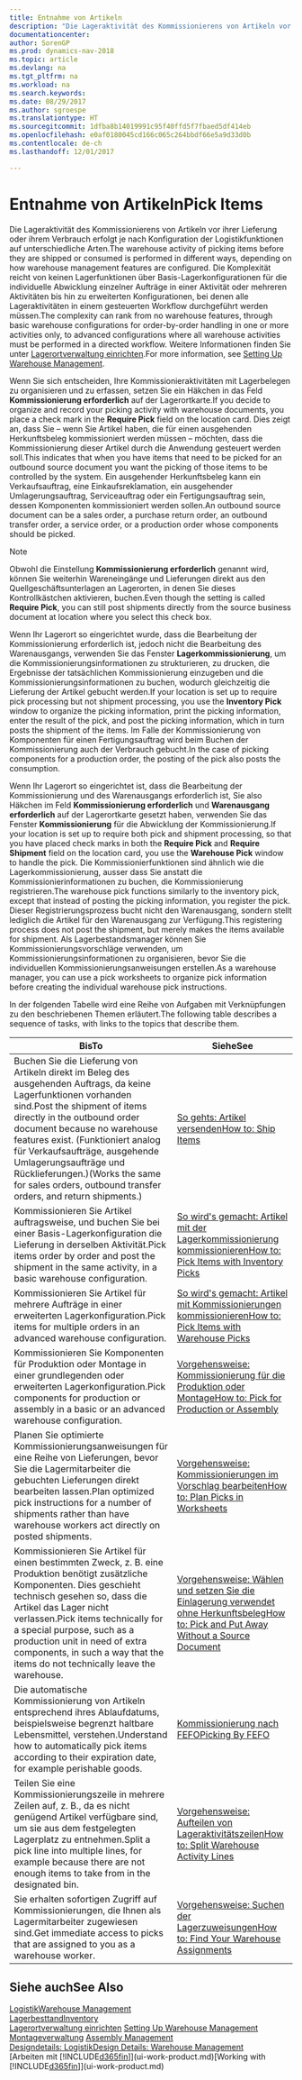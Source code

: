 ```yaml
---
title: Entnahme von Artikeln
description: "Die Lageraktivität des Kommissionierens von Artikeln vor ihrer Lieferung oder ihrem Verbrauch erfolgt je nach Konfiguration der Logistikfunktionen auf unterschiedliche Arten. Die [Einrichtung](../configure-warehouse-processes.md) Komplexität reicht von keinen Lagerfunktionen über Basis- Lagerkonfigurationen für die individuelle Abwicklung einzelner Aufträge in einer Aktivität oder mehreren Aktivitäten bis hin zu erweiterten Konfigurationen, bei denen alle Lageraktivitäten in einem gesteuerten Workflow durchgeführt werden müssen."
documentationcenter: 
author: SorenGP
ms.prod: dynamics-nav-2018
ms.topic: article
ms.devlang: na
ms.tgt_pltfrm: na
ms.workload: na
ms.search.keywords: 
ms.date: 08/29/2017
ms.author: sgroespe
ms.translationtype: HT
ms.sourcegitcommit: 1dfba8b14019991c95f40ffd5f7fbaed5df414eb
ms.openlocfilehash: e0af0180045cd166c065c264bbdf66e5a9d33d0b
ms.contentlocale: de-ch
ms.lasthandoff: 12/01/2017

---
```

# <a name="pick-items"></a><span data-ttu-id="99c20-104">Entnahme von Artikeln</span><span class="sxs-lookup"><span data-stu-id="99c20-104">Pick Items</span></span>
<span data-ttu-id="99c20-105">Die Lageraktivität des Kommissionierens von Artikeln vor ihrer Lieferung oder ihrem Verbrauch erfolgt je nach Konfiguration der Logistikfunktionen auf unterschiedliche Arten.</span><span class="sxs-lookup"><span data-stu-id="99c20-105">The warehouse activity of picking items before they are shipped or consumed is performed in different ways, depending on how warehouse management features are configured.</span></span> <span data-ttu-id="99c20-106">Die Komplexität reicht von keinen Lagerfunktionen über Basis-Lagerkonfigurationen für die individuelle Abwicklung einzelner Aufträge in einer Aktivität oder mehreren Aktivitäten bis hin zu erweiterten Konfigurationen, bei denen alle Lageraktivitäten in einem gesteuerten Workflow durchgeführt werden müssen.</span><span class="sxs-lookup"><span data-stu-id="99c20-106">The complexity can rank from no warehouse features, through basic warehouse configurations for order-by-order handling in one or more activities only, to advanced configurations where all warehouse activities must be performed in a directed workflow.</span></span> <span data-ttu-id="99c20-107">Weitere Informationen finden Sie unter [Lagerortverwaltung einrichten](warehouse-setup-warehouse.md).</span><span class="sxs-lookup"><span data-stu-id="99c20-107">For more information, see [Setting Up Warehouse Management](warehouse-setup-warehouse.md).</span></span>

<span data-ttu-id="99c20-108">Wenn Sie sich entscheiden, Ihre Kommissionieraktivitäten mit Lagerbelegen zu organisieren und zu erfassen, setzen Sie ein Häkchen in das Feld **Kommissionierung erforderlich** auf der Lagerortkarte.</span><span class="sxs-lookup"><span data-stu-id="99c20-108">If you decide to organize and record your picking activity with warehouse documents, you place a check mark in the **Require Pick** field on the location card.</span></span> <span data-ttu-id="99c20-109">Dies zeigt an, dass Sie – wenn Sie Artikel haben, die für einen ausgehenden Herkunftsbeleg kommissioniert werden müssen – möchten, dass die Kommissionierung dieser Artikel durch die Anwendung gesteuert werden soll.</span><span class="sxs-lookup"><span data-stu-id="99c20-109">This indicates that when you have items that need to be picked for an outbound source document you want the picking of those items to be controlled by the system.</span></span> <span data-ttu-id="99c20-110">Ein ausgehender Herkunftsbeleg kann ein Verkaufsauftrag, eine Einkaufsreklamation, ein ausgehender Umlagerungsauftrag, Serviceauftrag oder ein Fertigungsauftrag sein, dessen Komponenten kommissioniert werden sollen.</span><span class="sxs-lookup"><span data-stu-id="99c20-110">An outbound source document can be a sales order, a purchase return order, an outbound transfer order, a service order, or a production order whose components should be picked.</span></span>

> [!NOTE]
> <span data-ttu-id="99c20-111">Obwohl die Einstellung **Kommissionierung erforderlich** genannt wird, können Sie weiterhin Wareneingänge und Lieferungen direkt aus den Quellgeschäftsunterlagen an Lagerorten, in denen Sie dieses Kontrollkästchen aktivieren, buchen.</span><span class="sxs-lookup"><span data-stu-id="99c20-111">Even though the setting is called **Require Pick**, you can still post shipments directly from the source business document at location where you select this check box.</span></span>

<span data-ttu-id="99c20-112">Wenn Ihr Lagerort so eingerichtet wurde, dass die Bearbeitung der Kommissionierung erforderlich ist, jedoch nicht die Bearbeitung des Warenausgangs, verwenden Sie das Fenster **Lagerkommissionierung**, um die Kommissionierungsinformationen zu strukturieren, zu drucken, die Ergebnisse der tatsächlichen Kommissionierung einzugeben und die Kommissionierungsinformationen zu buchen, wodurch gleichzeitig die Lieferung der Artikel gebucht werden.</span><span class="sxs-lookup"><span data-stu-id="99c20-112">If your location is set up to require pick processing but not shipment processing, you use the **Inventory Pick** window to organize the picking information, print the picking information, enter the result of the pick, and post the picking information, which in turn posts the shipment of the items.</span></span> <span data-ttu-id="99c20-113">Im Falle der Kommissionierung von Komponenten für einen Fertigungsauftrag wird beim Buchen der Kommissionierung auch der Verbrauch gebucht.</span><span class="sxs-lookup"><span data-stu-id="99c20-113">In the case of picking components for a production order, the posting of the pick also posts the consumption.</span></span>

<span data-ttu-id="99c20-114">Wenn Ihr Lagerort so eingerichtet ist, dass die Bearbeitung der Kommissionierung und des Warenausgangs erforderlich ist, Sie also Häkchen im Feld **Kommissionierung erforderlich** und **Warenausgang erforderlich** auf der Lagerortkarte gesetzt haben, verwenden Sie das Fenster **Kommissionierung** für die Abwicklung der Kommissionierung.</span><span class="sxs-lookup"><span data-stu-id="99c20-114">If your location is set up to require both pick and shipment processing, so that you have placed check marks in both the **Require Pick** and **Require Shipment** field on the location card, you use the **Warehouse Pick** window to handle the pick.</span></span> <span data-ttu-id="99c20-115">Die Kommissionierfunktionen sind ähnlich wie die Lagerkommissionierung, ausser dass Sie anstatt die Kommissionierinformationen zu buchen, die Kommissionierung registrieren.</span><span class="sxs-lookup"><span data-stu-id="99c20-115">The warehouse pick functions similarly to the inventory pick, except that instead of posting the picking information, you register the pick.</span></span> <span data-ttu-id="99c20-116">Dieser Registrierungsprozess bucht nicht den Warenausgang, sondern stellt lediglich die Artikel für den Warenausgang zur Verfügung.</span><span class="sxs-lookup"><span data-stu-id="99c20-116">This registering process does not post the shipment, but merely makes the items available for shipment.</span></span> <span data-ttu-id="99c20-117">Als Lagerbestandsmanager können Sie Kommissionierungsvorschläge verwenden, um Kommissionierungsinformationen zu organisieren, bevor Sie die individuellen Kommissionierungsanweisungen erstellen.</span><span class="sxs-lookup"><span data-stu-id="99c20-117">As a warehouse manager, you can use a pick worksheets to organize pick information before creating the individual warehouse pick instructions.</span></span>

<span data-ttu-id="99c20-118">In der folgenden Tabelle wird eine Reihe von Aufgaben mit Verknüpfungen zu den beschriebenen Themen erläutert.</span><span class="sxs-lookup"><span data-stu-id="99c20-118">The following table describes a sequence of tasks, with links to the topics that describe them.</span></span>   

|<span data-ttu-id="99c20-119">**Bis**</span><span class="sxs-lookup"><span data-stu-id="99c20-119">**To**</span></span>|<span data-ttu-id="99c20-120">**Siehe**</span><span class="sxs-lookup"><span data-stu-id="99c20-120">**See**</span></span>|
|------------|-------------|  
|<span data-ttu-id="99c20-121">Buchen Sie die Lieferung von Artikeln direkt im Beleg des ausgehenden Auftrags, da keine Lagerfunktionen vorhanden sind.</span><span class="sxs-lookup"><span data-stu-id="99c20-121">Post the shipment of items directly in the outbound order document because no warehouse features exist.</span></span> <span data-ttu-id="99c20-122">(Funktioniert analog für Verkaufsaufträge, ausgehende Umlagerungsaufträge und Rücklieferungen.)</span><span class="sxs-lookup"><span data-stu-id="99c20-122">(Works the same for sales orders, outbound transfer orders, and return shipments.)</span></span>|[<span data-ttu-id="99c20-123">So gehts: Artikel versenden</span><span class="sxs-lookup"><span data-stu-id="99c20-123">How to: Ship Items</span></span>](warehouse-how-ship-items.md)|  
|<span data-ttu-id="99c20-124">Kommissionieren Sie Artikel auftragsweise, und buchen Sie bei einer Basis-Lagerkonfiguration die Lieferung in derselben Aktivität.</span><span class="sxs-lookup"><span data-stu-id="99c20-124">Pick items order by order and post the shipment in the same activity, in a basic warehouse configuration.</span></span>|[<span data-ttu-id="99c20-125">So wird's gemacht: Artikel mit der Lagerkommissionierung kommissionieren</span><span class="sxs-lookup"><span data-stu-id="99c20-125">How to: Pick Items with Inventory Picks</span></span>](warehouse-how-to-pick-items-with-inventory-picks.md)|
|<span data-ttu-id="99c20-126">Kommissionieren Sie Artikel für mehrere Aufträge in einer erweiterten Lagerkonfiguration.</span><span class="sxs-lookup"><span data-stu-id="99c20-126">Pick items for multiple orders in an advanced warehouse configuration.</span></span>|[<span data-ttu-id="99c20-127">So wird's gemacht: Artikel mit Kommissionierungen kommissionieren</span><span class="sxs-lookup"><span data-stu-id="99c20-127">How to: Pick Items with Warehouse Picks</span></span>](warehouse-how-to-pick-items-for-warehouse-shipment.md)|  
|<span data-ttu-id="99c20-128">Kommissionieren Sie Komponenten für Produktion oder Montage in einer grundlegenden oder erweiterten Lagerkonfiguration.</span><span class="sxs-lookup"><span data-stu-id="99c20-128">Pick components for production or assembly in a basic or an advanced warehouse configuration.</span></span>|[<span data-ttu-id="99c20-129">Vorgehensweise: Kommissionierung für die Produktion oder Montage</span><span class="sxs-lookup"><span data-stu-id="99c20-129">How to: Pick for Production or Assembly</span></span>](warehouse-how-to-pick-for-production.md)|  
|<span data-ttu-id="99c20-130">Planen Sie optimierte Kommissionierungsanweisungen für eine Reihe von Lieferungen, bevor Sie die Lagermitarbeiter die gebuchten Lieferungen direkt bearbeiten lassen.</span><span class="sxs-lookup"><span data-stu-id="99c20-130">Plan optimized pick instructions for a number of shipments rather than have warehouse workers act directly on posted shipments.</span></span>|[<span data-ttu-id="99c20-131">Vorgehensweise: Kommissionierungen im Vorschlag bearbeiten</span><span class="sxs-lookup"><span data-stu-id="99c20-131">How to: Plan Picks in Worksheets</span></span>](warehouse-how-to-plan-picks-in-worksheets.md)|  
|<span data-ttu-id="99c20-132">Kommissionieren Sie Artikel für einen bestimmten Zweck, z. B. eine Produktion benötigt zusätzliche Komponenten. Dies geschieht technisch gesehen so, dass die Artikel das Lager nicht verlassen.</span><span class="sxs-lookup"><span data-stu-id="99c20-132">Pick items technically for a special purpose, such as a production unit in need of extra components, in such a way that the items do not technically leave the warehouse.</span></span>|[<span data-ttu-id="99c20-133">Vorgehensweise: Wählen und setzen Sie die Einlagerung verwendet ohne Herkunftsbeleg</span><span class="sxs-lookup"><span data-stu-id="99c20-133">How to: Pick and Put Away Without a Source Document</span></span>](warehouse-how-to-create-put-aways-from-internal-put-aways.md)|
|<span data-ttu-id="99c20-134">Die automatische Kommissionierung von Artikeln entsprechend ihres Ablaufdatums, beispielsweise begrenzt haltbare Lebensmittel, verstehen.</span><span class="sxs-lookup"><span data-stu-id="99c20-134">Understand how to automatically pick items according to their expiration date, for example perishable goods.</span></span>|[<span data-ttu-id="99c20-135">Kommissionierung nach FEFO</span><span class="sxs-lookup"><span data-stu-id="99c20-135">Picking By FEFO</span></span>](warehouse-picking-by-fefo.md)|
|<span data-ttu-id="99c20-136">Teilen Sie eine Kommissionierungszeile in mehrere Zeilen auf, z. B., da es nicht genügend Artikel verfügbare sind, um sie aus dem festgelegten Lagerplatz zu entnehmen.</span><span class="sxs-lookup"><span data-stu-id="99c20-136">Split a pick line into multiple lines, for example because there are not enough items to take from in the designated bin.</span></span>|[<span data-ttu-id="99c20-137">Vorgehensweise: Aufteilen von Lageraktivitätszeilen</span><span class="sxs-lookup"><span data-stu-id="99c20-137">How to: Split Warehouse Activity Lines</span></span>](warehouse-how-to-split-warehouse-activity-lines.md)|
|<span data-ttu-id="99c20-138">Sie erhalten sofortigen Zugriff auf Kommissionierungen, die Ihnen als Lagermitarbeiter zugewiesen sind.</span><span class="sxs-lookup"><span data-stu-id="99c20-138">Get immediate access to picks that are assigned to you as a warehouse worker.</span></span>|[<span data-ttu-id="99c20-139">Vorgehensweise: Suchen der Lagerzuweisungen</span><span class="sxs-lookup"><span data-stu-id="99c20-139">How to: Find Your Warehouse Assignments</span></span>](warehouse-how-to-find-your-warehouse-assignments.md)|  

## <a name="see-also"></a><span data-ttu-id="99c20-140">Siehe auch</span><span class="sxs-lookup"><span data-stu-id="99c20-140">See Also</span></span>  
[<span data-ttu-id="99c20-141">Logistik</span><span class="sxs-lookup"><span data-stu-id="99c20-141">Warehouse Management</span></span>](warehouse-manage-warehouse.md)  
[<span data-ttu-id="99c20-142">Lagerbesttand</span><span class="sxs-lookup"><span data-stu-id="99c20-142">Inventory</span></span>](inventory-manage-inventory.md)  
<span data-ttu-id="99c20-143">[Lagerortverwaltung einrichten](warehouse-setup-warehouse.md)   </span><span class="sxs-lookup"><span data-stu-id="99c20-143">[Setting Up Warehouse Management](warehouse-setup-warehouse.md)   </span></span>  
<span data-ttu-id="99c20-144">[Montageverwaltung](assembly-assemble-items.md)  </span><span class="sxs-lookup"><span data-stu-id="99c20-144">[Assembly Management](assembly-assemble-items.md)  </span></span>  
[<span data-ttu-id="99c20-145">Designdetails: Logistik</span><span class="sxs-lookup"><span data-stu-id="99c20-145">Design Details: Warehouse Management</span></span>](design-details-warehouse-management.md)  
<span data-ttu-id="99c20-146">[Arbeiten mit [!INCLUDE[d365fin](includes/d365fin_md.md)]](ui-work-product.md)</span><span class="sxs-lookup"><span data-stu-id="99c20-146">[Working with [!INCLUDE[d365fin](includes/d365fin_md.md)]](ui-work-product.md)</span></span>

